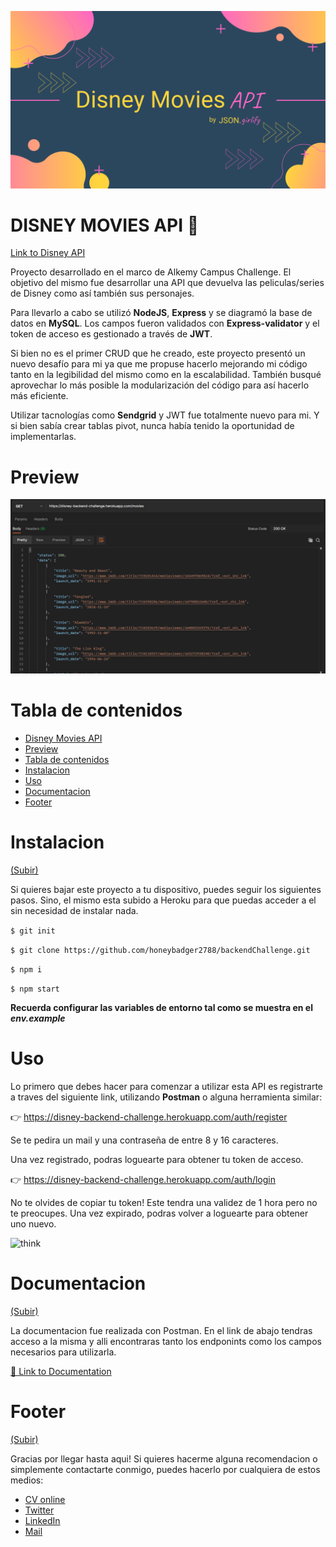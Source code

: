![banner](./Banner.png)

# DISNEY MOVIES API 🚀

[Link to Disney API](https://disney-backend-challenge.herokuapp.com/)

Proyecto desarrollado en el marco de Alkemy Campus Challenge.
El objetivo del mismo fue desarrollar una API que devuelva las peliculas/series de Disney como así también sus personajes.

Para llevarlo a cabo se utilizó **NodeJS**, **Express** y se diagramó la base de datos en **MySQL**. Los campos fueron validados con **Express-validator** y el token de acceso es gestionado a través de **JWT**.

Si bien no es el primer CRUD que he creado, este proyecto presentó un nuevo desafío para mi ya que me propuse hacerlo mejorando mi código tanto en la legibilidad del mismo como en la escalabilidad. 
También busqué aprovechar lo más posible la modularización del código para así hacerlo más eficiente.

Utilizar tacnologías como **Sendgrid** y JWT fue totalmente nuevo para mi. Y si bien sabía crear tablas pivot, nunca había tenido la oportunidad de implementarlas.

# Preview

![preview](./Preview.png)

# Tabla de contenidos

- [Disney Movies API](#disney-movies-api-🚀)
- [Preview](#preview)
- [Tabla de contenidos](#tabla-de-contenidos)
- [Instalacion](#instalacion)
- [Uso](#uso)
- [Documentacion](#documentacion)
- [Footer](#footer)

# Instalacion
[(Subir)](#tabla-de-contenidos)

Si quieres bajar este proyecto a tu dispositivo, puedes seguir los siguientes pasos. Sino, el mismo esta subido a Heroku para que puedas acceder a el sin necesidad de instalar nada.

`$ git init`

`$ git clone https://github.com/honeybadger2788/backendChallenge.git`

`$ npm i`

`$ npm start`

**Recuerda configurar las variables de entorno tal como se muestra en el ***env.example*****

# Uso

Lo primero que debes hacer para comenzar a utilizar esta API es registrarte a traves del siguiente link, utilizando **Postman** o alguna herramienta similar:

👉 <https://disney-backend-challenge.herokuapp.com/auth/register>

Se te pedira un mail y una contraseña de entre 8 y 16 caracteres.

Una vez registrado, podras loguearte para obtener tu token de acceso.

👉 <https://disney-backend-challenge.herokuapp.com/auth/login>

No te olvides de copiar tu token! Este tendra una validez de 1 hora pero no te preocupes. Una vez expirado, podras volver a loguearte para obtener uno nuevo.

![think](https://external-content.duckduckgo.com/iu/?u=https%3A%2F%2Fmedia.tenor.com%2Fimages%2F1b9e5970eabe47cdbc9448d8b49e7e13%2Ftenor.gif&f=1&nofb=1)

# Documentacion

[(Subir)](#tabla-de-contenidos)

La documentacion fue realizada con Postman. En el link de abajo tendras acceso a la misma y alli encontraras tanto los endponints como los campos necesarios para utilizarla.

[📑 Link to Documentation](https://documenter.getpostman.com/view/14968889/UVkqrZxu)

# Footer

[(Subir)](#tabla-de-contenidos)

Gracias por llegar hasta aqui! Si quieres hacerme alguna recomendacion o simplemente contactarte conmigo, puedes hacerlo por cualquiera de estos medios:

- [CV online](https://honeybadger2788.github.io/newCV/)
- [Twitter](https://twitter.com/JGirlify)
- [LinkedIn](https://www.linkedin.com/in/noeliabcarosella/)
- [Mail](noe.carosella@gmail.com)